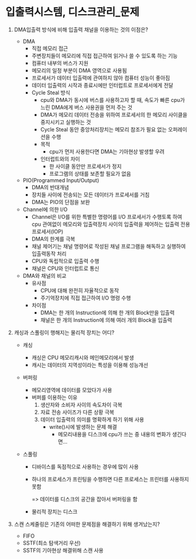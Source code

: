 # 입출력시스템, 디스크관리_문제

1. DMA입출력 방식에 비해 입출력 채널을 이용하는 것의 이점은?

   - DMA
     - 직접 메모리 접근
     - 주변장치들이 메모리에 직접 접근하여 읽거나 쓸 수 있도록 하는 기능
     - 컴퓨터 내부의 버스가 지원
     - 메모리의 일정 부분이 DMA 영역으로 사용됨
     - 프로세서가 데이터 입출력에 관여하지 않아 컴퓨터 성능이 좋아짐
     - 데이터 입출력의 시작과 종료시에만 인터럽트로 프로세서에게 전달
     - Cycle Steal 방식
       - cpu와 DMA가 동시에 버스를 사용하고자 할 때, 속도가 빠른 cpu가 느린 DMA에게 버스 사용권을 먼저 주는 것
       - DMA가 메모리 데이터 전송을 위하여 프로세서의 한 메모리 사이클을 중지시키고 실행하는 것
       - Cycle Steal 동안 중앙처리장치는 메모리 참조가 필요 없는 오퍼레이션을 수행
       - 목적
         - cpu가 먼저 사용한다면 DMA는 기아현상 발생할 우려
       - 인터럽트와의 차이
         - 한 사이클 동안만 프로세서가 정지
         - 프로그램의 상태를 보존할 필요가 없음
   - PIO(Programmed Input/Output)
     - DMA의 반대개념
     - 장치들 사이에 전송되는 모든 데이터가 프로세서를 거침
     - DMA는 PIO의 단점을 보완
   - Channel에 의한 I/O
     - Channel은 I/O를 위한 특별한 명령어를 I/O 프로세서가 수행토록 하여 cpu  관여없이 메모리와 입출력장치 사이의 입출력을 제어하는 입출력 전용 프로세서(IOP)
     - DMA의 한계를 극복
     - 채널 제어기는 채널 명령어로 작성된 채널 프로그램을 해독하고 실행하여 입출력동작 처리
     - CPU와 독립적으로 입출력 수행
     - 채널은 CPU와 인터럽트로 통신
   - DMA와 채널의 비교
     - 유사점
       - CPU에 대해 완전히 자율적으로 동작
       - 주기억장치에 직접 접근하여 I/O 명령 수행
     - 차이점
       - DMA는 한 개의 Instruction에 의해 한 개의 Block만을 입출력
       - 채널은 한 개의 Instruction에 의해 여러 개의 Block을 입출력

2. 캐싱과 스풀링이 행해지는 물리적 장치는 어디?

   - 캐싱

     - 캐싱은 CPU 메모리캐시와 메인메모리에서 발생
     - 캐시는 데이터의 지역성이라는 특성을 이용해 성능개선

   - 버퍼링

     - 메모리영역에 데이터를 모았다가 사용
     - 버퍼를 이용하는 이유
       1. 생산자와 소비자 사이의 속도차이 극복
       2. 자료 전송 사이즈가 다른 상황 극복
       3. 데이터 입출력의 의미를 명확하게 하기 위해 사용
          - write()시에 발생하는 문제 해결
            - 메모리내용을 디스크에 cpu가 쓰는 중 내용의 변화가 생긴다면...

   - 스풀링

     - 디바이스를 독점적으로 사용하는 경우에 많이 사용

     - 하나의 프로세스가 프린팅을 수행하면 다른 프로세스는 프린터를 사용하지 못함

       => 데이터를 디스크의 공간을 잡아서 버퍼링을 함

     - 물리적 장치는 디스크

3. 스캔 스케줄링은 기존의 어떠한 문제점을 해결하기 위해 생겨났는지?

   - FIFO
   - SSTF(최소 탐색거리 우선)
   - SSTF의 기아현상 해결위해 스캔 사용